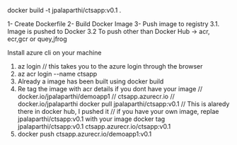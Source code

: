 docker build -t jpalaparthi/ctsapp:v0.1 .

1- Create Dockerfile
2- Build Docker Image
3- Push image to registry 
    3.1. Image is pushed to Docker
    3.2 To push other than Docker Hub -> acr, ecr,gcr or quey,jfrog

Install azure cli on your machine

1. az login  // this takes you to the azure login through the browser
2. az acr login --name ctsapp
3. Already a image has been built using docker build
4. Re tag the image with acr details
    if you dont have your image 
    // docker.io/jpalaparthi/demoapp1
    // ctsapp.azurecr.io
    // docker.io/jpalaparthi
    docker pull jpalaparthi/ctsapp:v0.1 // This is alaredy there in docker hub, I pushed it
    // if you have your own image, replae jpalaparthi/ctsapp:v0.1 with your image
    docker tag jpalaparthi/ctsapp:v0.1 ctsapp.azurecr.io/ctsapp:v0.1
5. docker push ctsapp.azurecr.io/demoapp1:v0.1